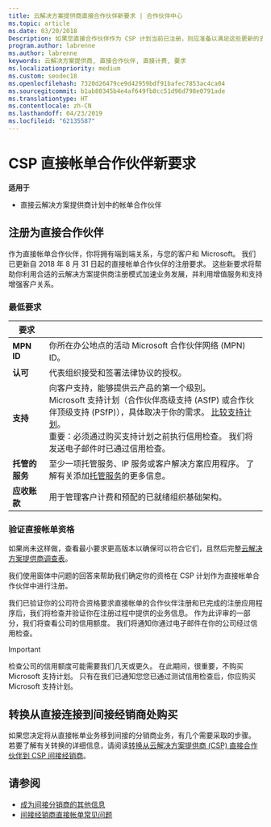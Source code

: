 ```yaml
---
title: 云解决方案提供商直接合作伙伴新要求 | 合作伙伴中心
ms.topic: article
ms.date: 03/20/2018
Description: 如果您直接合作伙伴作为 CSP 计划当前已注册，则应准备以满足这些更新的支持和服务要求。
program.author: labrenne
ms.author: labrenne
keywords: 云解决方案提供商, 直接合作伙伴, 直接计费, 要求
ms.localizationpriority: medium
ms.custom: seodec18
ms.openlocfilehash: 7320d26479ce9d42959bdf91bafec7853ac4ca04
ms.sourcegitcommit: b1ab80345b4e4af649fb8cc51d96d798e0791ade
ms.translationtype: HT
ms.contentlocale: zh-CN
ms.lasthandoff: 04/23/2019
ms.locfileid: "62135587"
---
```

# <a name="csp-direct-bill-partner-new-requirements"></a>CSP 直接帐单合作伙伴新要求

**适用于**

- 直接云解决方案提供商计划中的帐单合作伙伴

## <a name="enroll-as-a-direct-partner"></a>注册为直接合作伙伴

作为直接帐单合作伙伴，你将拥有端到端关系，与您的客户和 Microsoft。 我们已更新自 2018 年 8 月 31 日起的直接帐单合作伙伴的注册要求。 这些新要求将帮助你利用合适的云解决方案提供商注册模式加速业务发展，并利用增值服务和支持增强客户关系。

### <a name="minimum-requirements"></a>最低要求

|**要求**|                             |
|--------------------------------|--------------------------------------------------------------|
|**MPN ID**   |你所在办公地点的活动 Microsoft 合作伙伴网络 (MPN) ID。    |
|**认可**   |代表组织接受和签署法律协议的授权。|
|**支持**   |向客户支持，能够提供云产品的第一个级别。 <br>Microsoft 支持计划（合作伙伴高级支持 (ASfP) 或合作伙伴顶级支持 (PSfP)），具体取决于你的需求。 [比较支持计划](https://partner.microsoft.com/en-US/support/partnersupport)。<br> 重要：必须通过购买支持计划之前执行信用检查。 我们将发送电子邮件时已通过信用检查。 |
|**托管的服务**   |至少一项托管服务、IP 服务或客户解决方案应用程序。 了解有关添加[托管服务](https://partner.microsoft.com/en-US/business-opportunities/managed-services-provider)的更多信息。|
|**应收账款** |用于管理客户计费和预配的已就绪组织基础架构。

### <a name="verify-direct-bill-eligibility"></a>验证直接帐单资格

如果尚未这样做，查看最小要求更高版本以确保可以符合它们，且然后完整[云解决方案提供商调查表](https://partner.microsoft.com/cloud-solution-provider/assessment)。

我们使用窗体中问题的回答来帮助我们确定你的资格在 CSP 计划作为直接帐单合作伙伴中进行注册。

我们已验证你的公司符合资格要求直接帐单的合作伙伴注册和已完成的注册应用程序后，我们将检查并验证你在注册过程中提供的业务信息。 作为此评审的一部分，我们将查看公司的信用额度。 我们将通知你通过电子邮件在你的公司经过信用检查。

>[!IMPORTANT]
>检查公司的信用额度可能需要我们几天或更久。 在此期间，很重要，不购买 Microsoft 支持计划。 只有在我们已通知您您已通过测试信用检查后，你应购买 Microsoft 支持计划。

## <a name="transition-from-direct-to-indirect-reseller"></a>转换从直接连接到间接经销商处购买

如果您决定将从直接帐单业务移到间接的分销商业务，有几个需要采取的步骤。 若要了解有关转换的详细信息，请阅读[转换从云解决方案提供商 (CSP) 直接合作伙伴到 CSP 间接经销商](transition-direct-to-indirect.md)。 

## <a name="see-also"></a>请参阅

- [成为间接分销商的其他信息](https://assetsprod.microsoft.com/csp-directbill-to-indirect-transition.pdf)
- [间接经销商直接帐单常见问题](https://assetsprod.microsoft.com/mpn/direct-bill-partner-faq.pdf)
